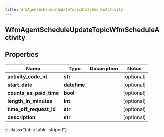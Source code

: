 ```yaml
---
title: WfmAgentScheduleUpdateTopicWfmScheduleActivity
---
```

## WfmAgentScheduleUpdateTopicWfmScheduleActivity

## Properties

|Name | Type | Description | Notes|
|------------ | ------------- | ------------- | -------------|
| **activity_code_id** | **str** |  | [optional] |
| **start_date** | **datetime** |  | [optional] |
| **counts_as_paid_time** | **bool** |  | [optional] |
| **length_in_minutes** | **int** |  | [optional] |
| **time_off_request_id** | **str** |  | [optional] |
| **description** | **str** |  | [optional] |
{: class="table table-striped"}


